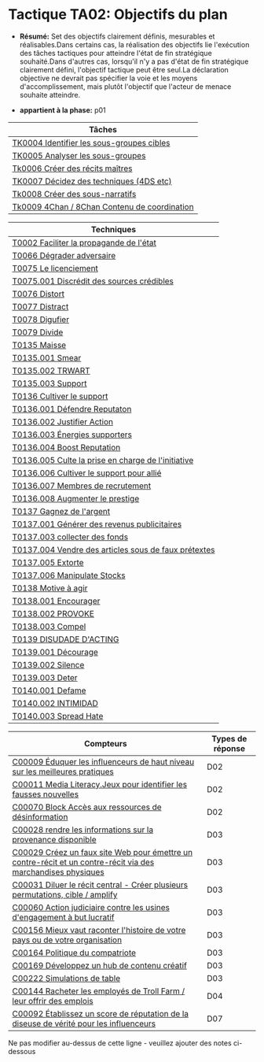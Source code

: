# Tactique TA02: Objectifs du plan

* **Résumé:** Set des objectifs clairement définis, mesurables et réalisables.Dans certains cas, la réalisation des objectifs lie l'exécution des tâches tactiques pour atteindre l'état de fin stratégique souhaité.Dans d'autres cas, lorsqu'il n'y a pas d'état de fin stratégique clairement défini, l'objectif tactique peut être seul.La déclaration objective ne devrait pas spécifier la voie et les moyens d'accomplissement, mais plutôt l'objectif que l'acteur de menace souhaite atteindre.

* **appartient à la phase:** p01



|Tâches |
|----- |
|[TK0004 Identifier les sous-groupes cibles](../../generated_pages/tasks/TK0004.md) |
|[TK0005 Analyser les sous-groupes](../../generated_pages/tasks/TK0005.md) |
|[Tk0006 Créer des récits maîtres](../../generated_pages/tasks/TK0006.md) |
|[TK0007 Décidez des techniques (4DS etc)](../../generated_pages/tasks/TK0007.md) |
|[Tk0008 Créer des sous-narratifs](../../generated_pages/tasks/TK0008.md) |
|[Tk0009 4Chan / 8Chan Contenu de coordination](../../generated_pages/tasks/TK0009.md) ||[TK0032 OPSEC pour TA02](../../generated_pages/tasks/TK0032.md) |



|Techniques |
|---------- |
|[T0002 Faciliter la propagande de l'état](../../generated_pages/techniques/T0002.md) |
|[T0066 Dégrader adversaire](../../generated_pages/techniques/T0066.md) |
|[T0075 Le licenciement](../../generated_pages/techniques/T0075.md) |
|[T0075.001 Discrédit des sources crédibles](../../generated_pages/techniques/T0075.001.md) |
|[T0076 Distort](../../generated_pages/techniques/T0076.md) |
|[T0077 Distract](../../generated_pages/techniques/T0077.md) |
|[T0078 Digufier](../../generated_pages/techniques/T0078.md) |
|[T0079 Divide](../../generated_pages/techniques/T0079.md) |
|[T0135 Maisse](../../generated_pages/techniques/T0135.md) |
|[T0135.001 Smear](../../generated_pages/techniques/T0135.001.md) |
|[T0135.002 TRWART](../../generated_pages/techniques/T0135.002.md) |
|[T0135.003 Support](../../generated_pages/techniques/T0135.003.md) ||[T0135.004 Polarize](../../generated_pages/techniques/T0135.004.md) |
|[T0136 Cultiver le support](../../generated_pages/techniques/T0136.md) |
|[T0136.001 Défendre Reputaton](../../generated_pages/techniques/T0136.001.md) |
|[T0136.002 Justifier Action](../../generated_pages/techniques/T0136.002.md) |
|[T0136.003 Énergies supporters](../../generated_pages/techniques/T0136.003.md) |
|[T0136.004 Boost Reputation](../../generated_pages/techniques/T0136.004.md) |
|[T0136.005 Culte la prise en charge de l'initiative](../../generated_pages/techniques/T0136.005.md) |
|[T0136.006 Cultiver le support pour allié](../../generated_pages/techniques/T0136.006.md) |
|[T0136.007 Membres de recrutement](../../generated_pages/techniques/T0136.007.md) |
|[T0136.008 Augmenter le prestige](../../generated_pages/techniques/T0136.008.md) |
|[T0137 Gagnez de l'argent](../../generated_pages/techniques/T0137.md) |
|[T0137.001 Générer des revenus publicitaires](../../generated_pages/techniques/T0137.001.md) ||[T0137.002 Arnaque](../../generated_pages/techniques/T0137.002.md) |
|[T0137.003 collecter des fonds](../../generated_pages/techniques/T0137.003.md) |
|[T0137.004 Vendre des articles sous de faux prétextes](../../generated_pages/techniques/T0137.004.md) |
|[T0137.005 Extorte](../../generated_pages/techniques/T0137.005.md) |
|[T0137.006 Manipulate Stocks](../../generated_pages/techniques/T0137.006.md) |
|[T0138 Motive à agir](../../generated_pages/techniques/T0138.md) |
|[T0138.001 Encourager](../../generated_pages/techniques/T0138.001.md) |
|[T0138.002 PROVOKE](../../generated_pages/techniques/T0138.002.md) |
|[T0138.003 Compel](../../generated_pages/techniques/T0138.003.md) |
|[T0139 DISUDADE D'ACTING](../../generated_pages/techniques/T0139.md) |
|[T0139.001 Décourage](../../generated_pages/techniques/T0139.001.md) |
|[T0139.002 Silence](../../generated_pages/techniques/T0139.002.md) |
|[T0139.003 Deter](../../generated_pages/techniques/T0139.003.md) ||[T0140 Cause du préjudice](../../generated_pages/techniques/T0140.md) |
|[T0140.001 Defame](../../generated_pages/techniques/T0140.001.md) |
|[T0140.002 INTIMIDAD](../../generated_pages/techniques/T0140.002.md) |
|[T0140.003 Spread Hate](../../generated_pages/techniques/T0140.003.md) |



|Compteurs |Types de réponse |
|-------- |-------------- |
|[C00009 Éduquer les influenceurs de haut niveau sur les meilleures pratiques](../../generated_pages/counters/C00009.md) |D02 |
|[C00011 Media Literacy.Jeux pour identifier les fausses nouvelles](../../generated_pages/counters/C00011.md) |D02 |
|[C00070 Block Accès aux ressources de désinformation](../../generated_pages/counters/C00070.md) |D02 |
|[C00028 rendre les informations sur la provenance disponible](../../generated_pages/counters/C00028.md) |D03 |
|[C00029 Créez un faux site Web pour émettre un contre-récit et un contre-récit via des marchandises physiques](../../generated_pages/counters/C00029.md) |D03 ||[C00030 Développez un compteur convaincant (basé sur la vérité)](../../generated_pages/counters/C00030.md) |D03 |
|[C00031 Diluer le récit central - Créer plusieurs permutations, cible / amplify](../../generated_pages/counters/C00031.md) |D03 |
|[C00060 Action judiciaire contre les usines d'engagement à but lucratif](../../generated_pages/counters/C00060.md) |D03 |
|[C00156 Mieux vaut raconter l'histoire de votre pays ou de votre organisation](../../generated_pages/counters/C00156.md) |D03 |
|[C00164 Politique du compatriote](../../generated_pages/counters/C00164.md) |D03 |
|[C00169 Développez un hub de contenu créatif](../../generated_pages/counters/C00169.md) |D03 |
|[C00222 Simulations de table](../../generated_pages/counters/C00222.md) |D03 |
|[C00144 Racheter les employés de Troll Farm / leur offrir des emplois](../../generated_pages/counters/C00144.md) |D04 |
|[C00092 Établissez un score de réputation de la diseuse de vérité pour les influenceurs](../../generated_pages/counters/C00092.md) |D07 ||[C00207 Exécutez une campagne de désinformation concurrente - non recommandée](../../generated_pages/counters/C00207.md) |D07 |


Ne pas modifier au-dessus de cette ligne - veuillez ajouter des notes ci-dessous